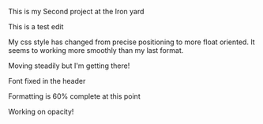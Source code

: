 This is my Second project at the Iron yard

This is a test edit

My css style has changed from  precise positioning to more float oriented.
It seems to working more smoothly than my last format.

Moving steadily but I'm getting there!

Font fixed in the header

Formatting is 60% complete at this point

Working on opacity!

